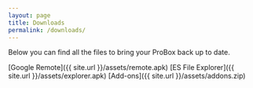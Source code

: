 ```yaml
---
layout: page
title: Downloads
permalink: /downloads/
---
```


Below you can find all the files to bring your ProBox back up to date.

[Google Remote]({{ site.url }}/assets/remote.apk)
[ES File Explorer]({{ site.url }}/assets/explorer.apk)
[Add-ons]({{ site.url }}/assets/addons.zip)